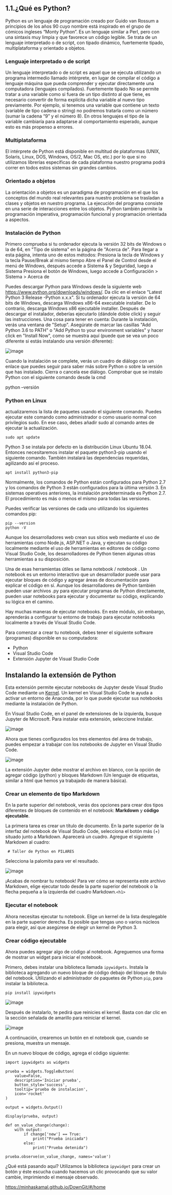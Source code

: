 ## 1.1.¿Qué es Python?
Python es un lenguaje de programación creado por Guido van Rossum a
principios de los años 90 cuyo nombre está inspirado en el grupo de cómicos
ingleses “Monty Python”. Es un lenguaje similar a Perl, pero con una sintaxis
muy limpia y que favorece un código legible. Se trata de un lenguaje interpretado
o de script, con tipado dinámico, fuertemente tipado, multiplataforma y orientado
a objetos.

### Lenguaje interpretado o de script
Un lenguaje interpretado o de script es aquel que se ejecuta utilizando un
programa intermedio llamado intérprete, en lugar de compilar el código a
lenguaje máquina que pueda comprender y ejecutar directamente una
computadora (lenguajes compilados).
Fuertemente tipado
No se permite tratar a una variable como si fuera de un tipo distinto al que tiene,
es necesario convertir de forma explícita dicha variable al nuevo tipo
previamente. Por ejemplo, si tenemos una variable que contiene un texto
(variable de tipo cadena o string) no podremos tratarla como un número (sumar
la cadena “9” y el número 8). En otros lenguajes el tipo de la variable cambiaría
para adaptarse al comportamiento esperado, aunque esto es más propenso a
errores.

### Multiplataforma
El intérprete de Python está disponible en multitud de plataformas (UNIX, Solaris,
Linux, DOS, Windows, OS/2, Mac OS, etc.) por lo que si no utilizamos librerías
específicas de cada plataforma nuestro programa podrá correr en todos estos
sistemas sin grandes cambios.

### Orientado a objetos
La orientación a objetos es un paradigma de programación en el que los
conceptos del mundo real relevantes para nuestro problema se trasladan a
clases y objetos en nuestro programa. La ejecución del programa consiste en
una serie de interacciones entre los objetos. Python también permite la
programación imperativa, programación funcional y programación orientada a
aspectos.

### Instalación de Python
Primero comprueba si tu ordenador ejecuta la versión 32 bits de Windows o
la de 64, en "Tipo de sistema" en la página de "Acerca de". Para llegar a esta
página, intenta uno de estos métodos:
Presiona la tecla de Windows y la tecla Pause/Break al mismo tiempo
Abre el Panel de Control desde el menú de Windows, después accede a
Sistema & y Seguridad, luego a Sistema
Presiona el botón de Windows, luego accede a Configuración > Sistema >
Acerca de

Puedes descargar Python para Windows desde la siguiente web
https://www.python.org/downloads/windows/.
Da clic en el enlace "Latest Python 3 Release -Python x.x.x".
Si tu ordenador ejecuta la versión de 64 bits de Windows, descarga Windows
x86-64 executable installer. De lo contrario, descarga Windows x86
ejecutable installer. Después de descargar el instalador, deberías ejecutarlo
(dándole doble click) y seguir las instrucciones.
Una cosa para tener en cuenta: Durante la instalación, verás una ventana
de "Setup". Asegúrate de marcar las casillas "Add Python 3.6 to PATH" o
"Add Python to your environment variables" y hacer click en "Install Now",
como se muestra aquí (puede que se vea un poco diferente si estás
instalando una versión diferente):

![image](https://user-images.githubusercontent.com/91554777/173450028-d8b42537-b1d2-4dde-8945-cfc176a55e4b.png)

Cuando la instalación se complete, verás un cuadro de diálogo con un enlace
que puedes seguir para saber más sobre Python o sobre la versión que has
instalado. Cierra o cancela ese diálogo.
Comprobar que se instalo Python con el siguiente comando desde la cmd

python –versión

### Python en Linux
actualizaremos la lista de paquetes usando el siguiente comando. Puedes ejecutar este comando como administrador o como usuario normal con privilegios sudo. En ese caso, debes añadir sudo al comando antes de ejecutar la actualización.

    sudo apt update

Python 3 se instala por defecto en la distribución Linux Ubuntu 18.04. Entonces necesitaremos instalar el paquete python3-pip usando el siguiente comando. También instalará las dependencias requeridas, agilizando así el proceso.

    apt install python3-pip
    
Normalmente, los comandos de Python están configurados para Python 2.7 y los comandos de Python 3 están configurados para la última versión 3. En sistemas operativos anteriores, la instalación predeterminada es Python 2.7. El procedimiento es más o menos el mismo para todas las versiones.

Puedes verificar las versiones de cada uno utilizando los siguientes comandos pip:

    pip --version
    python -V
    
Aunque los desarrolladores web crean sus sitios web mediante el uso de herramientas como Node.js, ASP.NET o Java, y ejecutan su código localmente mediante el uso de herramientas en editores de código como Visual Studio Code, los desarrolladores de Python tienen algunas otras herramientas a su disposición.

Una de esas herramientas útiles se llama notebook / notebook . Un notebook es un entorno interactivo que un desarrollador puede usar para ejecutar bloques de código y agregar áreas de documentación para explicar el código en sí. Aunque los desarrolladores de Python también pueden usar archivos .py para ejecutar programas de Python directamente, pueden usar notebooks para ejecutar y documentar su código, explicando su lógica en el camino.

Hay muchas maneras de ejecutar notebooks. En este módulo, sin embargo, aprenderás a configurar tu entorno de trabajo para ejecutar notebooks localmente a través de Visual Studio Code.

Para comenzar a crear tu notebook, debes tener el siguiente software (programas) disponible en su computadora:

* Python
* Visual Studio Code
* Extensión Jupyter de Visual Studio Code

## Instalando la extensión de Python

Esta extensión permite ejecutar notebooks de Jupyter desde Visual Studio Code mediante un [Kernel](https://es.wikipedia.org/wiki/N%C3%BAcleo_(inform%C3%A1tica)). Un kernel en Visual Studio Code le ayuda a activar un entorno de Anaconda, por lo que puede ejecutar sus notebooks mediante la instalación de Python.

En Visual Studio Code, en el panel de extensiones de la izquierda, busque Jupyter de Microsoft. Para instalar esta extensión, seleccione Instalar.

![image](https://user-images.githubusercontent.com/91554777/173451818-b3d8d036-c81e-4fac-90bc-1b96591ad920.png)

Ahora que tienes configurados los tres elementos del área de trabajo, puedes empezar a trabajar con los notebooks de Jupyter en Visual Studio Code.


![image](https://user-images.githubusercontent.com/91554777/173451847-93594db1-dda3-409d-8ab3-b696b34459fd.png)

La extensión Jupyter debe mostrar el archivo en blanco, con la opción de agregar código (python) y bloques Markdown (Un lenguaje de etiquetas, similar a html que hemos ya trabajado de manera básica).

### Crear un elemento de tipo Markdown

En la parte superior del notebook, verás dos opciones para crear dos tipos diferentes de bloques de contenido en el notebook: **Markdown** y **código ejecutable**.

La primera tarea es crear un título de documento. En la parte superior de la interfaz del notebook de Visual Studio Code, selecciona el botón más (+) situado junto a Markdown. Aparecerá un cuadro. Agregue el siguiente Markdown al cuadro:

`` # Taller de Python en PILARES``

Selecciona la palomita para ver el resultado.

![image](https://user-images.githubusercontent.com/91554777/173451765-f0734bd4-88d3-4d48-a38c-a9a0754def45.png)

¡Acabas de nombrar tu notebook! Para ver cómo se representa este archivo Markdown, elige ejecutar todo desde la parte superior del notebook o la flecha pequeña a la izquierda del cuadro Markdown.`<h1>`

### Ejecutar el notebook

Ahora necesitas ejecutar tu notebook. Elige un kernel de la lista desplegable en la parte superior derecha. Es posible que tengas uno o varios núcleos para elegir, así que asegúrese de elegir un kernel de Python 3.


### Crear código ejecutable

Ahora puedes agregar algo de código al notebook. Agreguemos una forma de mostrar un widget para iniciar el notebook.

Primero, debes instalar una biblioteca llamada ``ipywidgets``. Instala la biblioteca agregando un nuevo bloque de código debajo del bloque de título del notebook. Utilizando el administrador de paquetes de Python ``pip``, para instalar la biblioteca.

``pip install ipywidgets``

![image](https://user-images.githubusercontent.com/91554777/173451981-6eecb098-5b0b-4745-a962-49d2c8f4522d.png)

Después de instalarlo, te pedirá que reinicies el kernel. Basta con dar clic en la sección señalada de amarillo para reiniciar el kernel.

![image](https://user-images.githubusercontent.com/91554777/173452013-0cc65a48-bc49-41ca-9ba5-ca873cce0247.png)

A continuación, crearemos un botón en el notebook que, cuando se presiona, muestra un mensaje.

En un nuevo bloque de código, agrega el código siguiente:

```
import ipywidgets as widgets

prueba = widgets.ToggleButton(
    value=False,
    description='Iniciar prueba',
    button_style='success',
    tooltip='prueba de instalacion',
    icon='rocket'
)

output = widgets.Output()

display(prueba, output)

def on_value_change(change):
    with output:
        if change['new'] == True:
            print("Prueba iniciada")
        else:   
            print("Prueba detenida")

prueba.observe(on_value_change, names='value')
```


¿Qué está pasando aquí? Utilizamos la biblioteca ``ipywidget`` para crear un botón y éste escucha cuando hacemos un clic provocando que su valor cambie, imprimiendo el mensaje observado.


https://minhaskamal.github.io/DownGit/#/home
